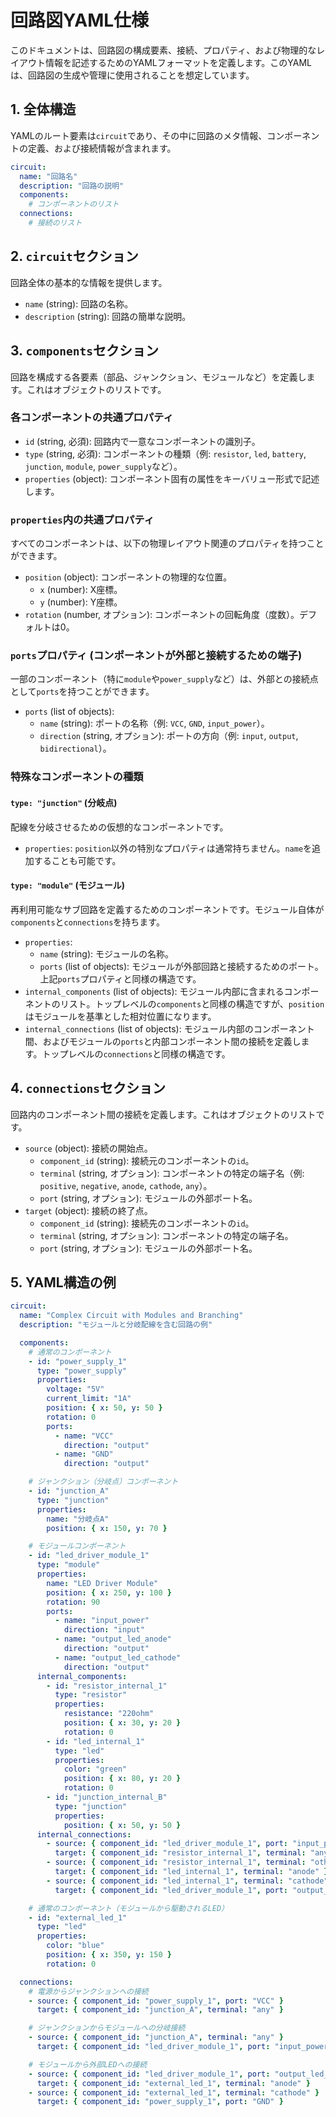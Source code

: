 # 回路図YAML仕様

このドキュメントは、回路図の構成要素、接続、プロパティ、および物理的なレイアウト情報を記述するためのYAMLフォーマットを定義します。このYAMLは、回路図の生成や管理に使用されることを想定しています。

## 1. 全体構造

YAMLのルート要素は`circuit`であり、その中に回路のメタ情報、コンポーネントの定義、および接続情報が含まれます。

```yaml
circuit:
  name: "回路名"
  description: "回路の説明"
  components:
    # コンポーネントのリスト
  connections:
    # 接続のリスト
```

## 2. `circuit`セクション

回路全体の基本的な情報を提供します。

*   `name` (string): 回路の名称。
*   `description` (string): 回路の簡単な説明。

## 3. `components`セクション

回路を構成する各要素（部品、ジャンクション、モジュールなど）を定義します。これはオブジェクトのリストです。

### 各コンポーネントの共通プロパティ

*   `id` (string, 必須): 回路内で一意なコンポーネントの識別子。
*   `type` (string, 必須): コンポーネントの種類（例: `resistor`, `led`, `battery`, `junction`, `module`, `power_supply`など）。
*   `properties` (object): コンポーネント固有の属性をキーバリュー形式で記述します。

### `properties`内の共通プロパティ

すべてのコンポーネントは、以下の物理レイアウト関連のプロパティを持つことができます。

*   `position` (object): コンポーネントの物理的な位置。
    *   `x` (number): X座標。
    *   `y` (number): Y座標。
*   `rotation` (number, オプション): コンポーネントの回転角度（度数）。デフォルトは0。

### `ports`プロパティ (コンポーネントが外部と接続するための端子)

一部のコンポーネント（特に`module`や`power_supply`など）は、外部との接続点として`ports`を持つことができます。

*   `ports` (list of objects):
    *   `name` (string): ポートの名称（例: `VCC`, `GND`, `input_power`）。
    *   `direction` (string, オプション): ポートの方向（例: `input`, `output`, `bidirectional`）。

### 特殊なコンポーネントの種類

#### `type: "junction"` (分岐点)

配線を分岐させるための仮想的なコンポーネントです。

*   `properties`: `position`以外の特別なプロパティは通常持ちません。`name`を追加することも可能です。

#### `type: "module"` (モジュール)

再利用可能なサブ回路を定義するためのコンポーネントです。モジュール自体が`components`と`connections`を持ちます。

*   `properties`:
    *   `name` (string): モジュールの名称。
    *   `ports` (list of objects): モジュールが外部回路と接続するためのポート。上記`ports`プロパティと同様の構造です。
*   `internal_components` (list of objects): モジュール内部に含まれるコンポーネントのリスト。トップレベルの`components`と同様の構造ですが、`position`はモジュールを基準とした相対位置になります。
*   `internal_connections` (list of objects): モジュール内部のコンポーネント間、およびモジュールの`ports`と内部コンポーネント間の接続を定義します。トップレベルの`connections`と同様の構造です。

## 4. `connections`セクション

回路内のコンポーネント間の接続を定義します。これはオブジェクトのリストです。

*   `source` (object): 接続の開始点。
    *   `component_id` (string): 接続元のコンポーネントの`id`。
    *   `terminal` (string, オプション): コンポーネントの特定の端子名（例: `positive`, `negative`, `anode`, `cathode`, `any`）。
    *   `port` (string, オプション): モジュールの外部ポート名。
*   `target` (object): 接続の終了点。
    *   `component_id` (string): 接続先のコンポーネントの`id`。
    *   `terminal` (string, オプション): コンポーネントの特定の端子名。
    *   `port` (string, オプション): モジュールの外部ポート名。

## 5. YAML構造の例

```yaml
circuit:
  name: "Complex Circuit with Modules and Branching"
  description: "モジュールと分岐配線を含む回路の例"

  components:
    # 通常のコンポーネント
    - id: "power_supply_1"
      type: "power_supply"
      properties:
        voltage: "5V"
        current_limit: "1A"
        position: { x: 50, y: 50 }
        rotation: 0
        ports:
          - name: "VCC"
            direction: "output"
          - name: "GND"
            direction: "output"

    # ジャンクション（分岐点）コンポーネント
    - id: "junction_A"
      type: "junction"
      properties:
        name: "分岐点A"
        position: { x: 150, y: 70 }

    # モジュールコンポーネント
    - id: "led_driver_module_1"
      type: "module"
      properties:
        name: "LED Driver Module"
        position: { x: 250, y: 100 }
        rotation: 90
        ports:
          - name: "input_power"
            direction: "input"
          - name: "output_led_anode"
            direction: "output"
          - name: "output_led_cathode"
            direction: "output"
      internal_components:
        - id: "resistor_internal_1"
          type: "resistor"
          properties:
            resistance: "220ohm"
            position: { x: 30, y: 20 }
            rotation: 0
        - id: "led_internal_1"
          type: "led"
          properties:
            color: "green"
            position: { x: 80, y: 20 }
            rotation: 0
        - id: "junction_internal_B"
          type: "junction"
          properties:
            position: { x: 50, y: 50 }
      internal_connections:
        - source: { component_id: "led_driver_module_1", port: "input_power" }
          target: { component_id: "resistor_internal_1", terminal: "any" }
        - source: { component_id: "resistor_internal_1", terminal: "other" }
          target: { component_id: "led_internal_1", terminal: "anode" }
        - source: { component_id: "led_internal_1", terminal: "cathode" }
          target: { component_id: "led_driver_module_1", port: "output_led_cathode" }

    # 通常のコンポーネント（モジュールから駆動されるLED）
    - id: "external_led_1"
      type: "led"
      properties:
        color: "blue"
        position: { x: 350, y: 150 }
        rotation: 0

  connections:
    # 電源からジャンクションへの接続
    - source: { component_id: "power_supply_1", port: "VCC" }
      target: { component_id: "junction_A", terminal: "any" }

    # ジャンクションからモジュールへの分岐接続
    - source: { component_id: "junction_A", terminal: "any" }
      target: { component_id: "led_driver_module_1", port: "input_power" }

    # モジュールから外部LEDへの接続
    - source: { component_id: "led_driver_module_1", port: "output_led_anode" }
      target: { component_id: "external_led_1", terminal: "anode" }
    - source: { component_id: "external_led_1", terminal: "cathode" }
      target: { component_id: "power_supply_1", port: "GND" }
```
